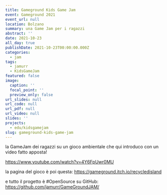 ```yaml
---
title: Gameground Kids Game Jam
event: Gameground 2021
event_url: null
location: Bolzano
summary: una Game Jam per i ragazzi
abstract: ''
date: 2021-10-23
all_day: true
publishDate: 2021-10-23T00:00:00.000Z
categories:
  - jam
tags:
  - jamurr
  - KidsGameJam
featured: false
image:
  caption: ''
  focal_point: ''
  preview_only: false
url_slides: null
url_code: null
url_pdf: null
url_video: null
slides: ''
projects:
  - edu/kidsgamejam
slug: gameground-kids-game-jam
---
```


la GameJam dei ragazzi su un gioco ambientale che qui introduco con un video fatto apposta!

https://www.youtube.com/watch?v=4Y6FpUwr0MU

la pagina del gioco è poi questa:
https://gameground.itch.io/recycledisland

e tutto il progetto è #OpenSource su GitHub: https://github.com/jamurr/GameGroundJAM/


